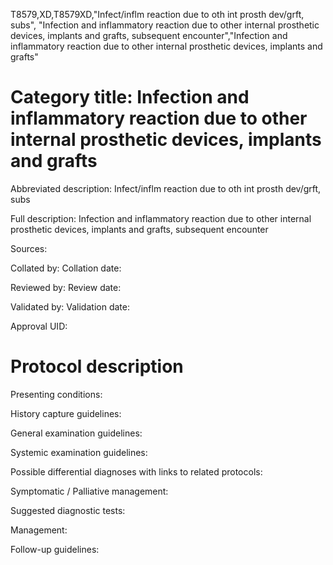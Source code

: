 T8579,XD,T8579XD,"Infect/inflm reaction due to oth int prosth dev/grft, subs", "Infection and inflammatory reaction due to other internal prosthetic devices, implants and grafts, subsequent encounter","Infection and inflammatory reaction due to other internal prosthetic devices, implants and grafts"
# Category title: Infection and inflammatory reaction due to other internal prosthetic devices, implants and grafts

Abbreviated description: Infect/inflm reaction due to oth int prosth dev/grft, subs

Full description: Infection and inflammatory reaction due to other internal prosthetic devices, implants and grafts, subsequent encounter

Sources:

Collated by:
Collation date:

Reviewed by:
Review date:

Validated by:
Validation date:

Approval UID:

# Protocol description

Presenting conditions:

History capture guidelines:

General examination guidelines:

Systemic examination guidelines:

Possible differential diagnoses with links to related protocols:

Symptomatic / Palliative management:

Suggested diagnostic tests:

Management:

Follow-up guidelines:
